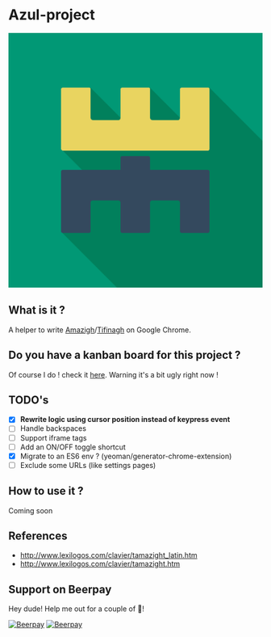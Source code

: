 # Azul-project
![Logo](icon.png)

## What is it ? 
A helper to write [Amazigh](https://en.wikipedia.org/wiki/Berbers)/[Tifinagh](https://fr.wikipedia.org/wiki/Tifinagh) on Google Chrome.

## Do you have a kanban board for this project ?
Of course I do ! check it [here](https://trello.com/b/qPCjmttu/azul-project). Warning it's a bit ugly right now !

## TODO's
- [x] **Rewrite logic using cursor position instead of keypress event**
- [ ] Handle backspaces
- [ ] Support iframe tags
- [ ] Add an ON/OFF toggle shortcut
- [x] Migrate to an ES6 env ? (yeoman/generator-chrome-extension)
- [ ] Exclude some URLs (like settings pages)

## How to use it ? 
Coming soon

## References
 - http://www.lexilogos.com/clavier/tamazight_latin.htm
 - http://www.lexilogos.com/clavier/tamazight.htm

## Support on Beerpay
Hey dude! Help me out for a couple of :beers:!

[![Beerpay](https://beerpay.io/sangimed/azul-project/badge.svg?style=beer-square)](https://beerpay.io/sangimed/azul-project)  [![Beerpay](https://beerpay.io/sangimed/azul-project/make-wish.svg?style=flat-square)](https://beerpay.io/sangimed/azul-project?focus=wish)